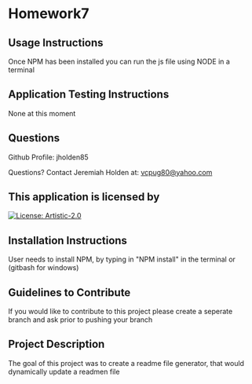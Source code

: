 # Homework7

## Usage Instructions 
 Once NPM has been installed you can run the js file using NODE in a terminal

## Application Testing Instructions 
 None at this moment

## Questions 
  
 Github Profile: jholden85

Questions? Contact Jeremiah Holden at: vcpug80@yahoo.com

## This application is licensed by 
 [![License: Artistic-2.0](https://img.shields.io/badge/License-Artistic%202.0-0298c3.svg)](https://opensource.org/licenses/Artistic-2.0)

## Installation Instructions 
 User needs to install NPM, by typing in "NPM install" in the terminal or (gitbash for windows)

## Guidelines to Contribute 
 If you would like to contribute to this project please create a seperate branch and ask prior to pushing your branch

## Project Description 
 The goal of this project was to create a readme file generator, that would dynamically update a readmen file

